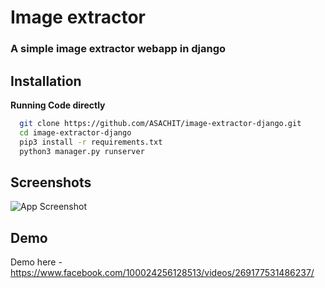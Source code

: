 
# Image extractor 

### A simple image extractor webapp in django

## Installation
**Running Code directly**
```bash
  git clone https://github.com/ASACHIT/image-extractor-django.git
  cd image-extractor-django
  pip3 install -r requirements.txt
  python3 manager.py runserver
```
    
## Screenshots
![App Screenshot](https://cdn.discordapp.com/attachments/881148108602503218/883959833550802994/unknown.png)
  
## Demo

Demo here - https://www.facebook.com/100024256128513/videos/269177531486237/

  
